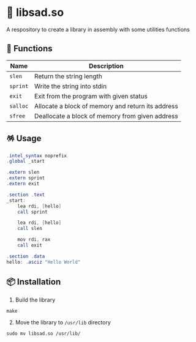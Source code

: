 # 🍞 libsad.so

A respository to create a library in assembly with some utilities functions

## 🧸 Functions

| Name | Description |
| ---- | ----------- |
| `slen` | Return the string length |
| `sprint` | Write the string into stdin |
| `exit` | Exit from the program with given status |
| `salloc` | Allocate a block of memory and return its address |
| `sfree` | Deallocate a block of memory from given address |

## 🪅 Usage

```as
.intel_syntax noprefix
.global _start

.extern slen
.extern sprint
.extern exit

.section .text
_start:
    lea rdi, [hello]
    call sprint

    lea rdi, [hello]
    call slen

    mov rdi, rax
    call exit

.section .data
hello: .asciz "Hello World"
```

## 📦 Installation

1. Build the library
```
make
```

2. Move the library to `/usr/lib` directory
```
sudo mv libsad.so /usr/lib/
```
